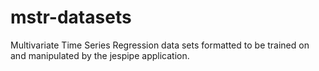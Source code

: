 # mstr-datasets
Multivariate Time Series Regression data sets formatted to be trained on and manipulated by the jespipe application.
